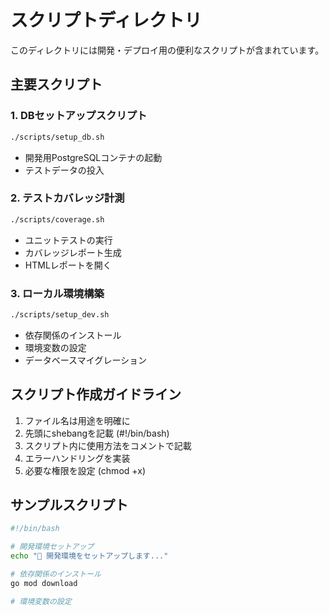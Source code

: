 # スクリプトディレクトリ

このディレクトリには開発・デプロイ用の便利なスクリプトが含まれています。

## 主要スクリプト

### 1. DBセットアップスクリプト
```bash
./scripts/setup_db.sh
```
- 開発用PostgreSQLコンテナの起動
- テストデータの投入

### 2. テストカバレッジ計測
```bash
./scripts/coverage.sh
```
- ユニットテストの実行
- カバレッジレポート生成
- HTMLレポートを開く

### 3. ローカル環境構築
```bash
./scripts/setup_dev.sh
```
- 依存関係のインストール
- 環境変数の設定
- データベースマイグレーション

## スクリプト作成ガイドライン
1. ファイル名は用途を明確に
2. 先頭にshebangを記載 (#!/bin/bash)
3. スクリプト内に使用方法をコメントで記載
4. エラーハンドリングを実装
5. 必要な権限を設定 (chmod +x)

## サンプルスクリプト
```bash
#!/bin/bash

# 開発環境セットアップ
echo "🚀 開発環境をセットアップします..."

# 依存関係のインストール
go mod download

# 環境変数の設定
